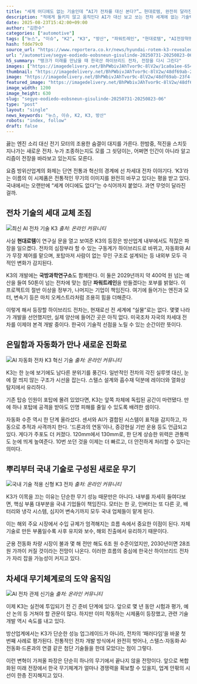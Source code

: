 ```yaml
---
title: "세계 어디에도 없는 기술인데 “AI가 전차를 대신 본다?”… 현대로템, 완전히 달라진 ‘K3’ 공개"
description: "적에게 들키지 않고 움직인다 AI가 대신 보고 쏘는 전차 세계에 없는 기술력으로 무장 ..."
date: 2025-08-23T15:42:00+09:00
author: "김한수"
categories: ["automotive"]
tags: ["뉴스", "이슈", "K2", "K3", "방산", "파워트레인", "현대로템", "AI전장혁명", "하이브리드국방투자"]
hash: fdde79c0
source_url: "https://www.reportera.co.kr/news/hyundai-rotem-k3-revealed/"
url: "/automotive/segye-eodiedo-eobsneun-gisulinde-20250731-20250823-06/"
h5_summary: "탱크가 미래를 만났을 때 한국산 하이브리드 전차, 전장을 다시 그린다"
images: ["https://imagedelivery.net/BhPWbivJAhTvor9c-8lV2w/1ca0a1ee-6544-43d3-c2e0-913c623b1100/public", "https://imagedelivery.net/BhPWbivJAhTvor9c-8lV2w/7ecc8c96-0112-4d71-3f23-7e8c6a615800/public", "https://imagedelivery.net/BhPWbivJAhTvor9c-8lV2w/f7ec9aba-ca68-4fa1-2227-e6829222fc00/public", "https://imagedelivery.net/BhPWbivJAhTvor9c-8lV2w/48df69ab-23f4-4b33-adfc-e2dc00cefc00/public", "https://imagedelivery.net/BhPWbivJAhTvor9c-8lV2w/ca990780-f558-4191-c543-1579c5848700/public"]
thumbnail: "https://imagedelivery.net/BhPWbivJAhTvor9c-8lV2w/48df69ab-23f4-4b33-adfc-e2dc00cefc00/public"
image: "https://imagedelivery.net/BhPWbivJAhTvor9c-8lV2w/48df69ab-23f4-4b33-adfc-e2dc00cefc00/public"
featured_image: "https://imagedelivery.net/BhPWbivJAhTvor9c-8lV2w/48df69ab-23f4-4b33-adfc-e2dc00cefc00/public"
image_width: 1200
image_height: 630
slug: "segye-eodiedo-eobsneun-gisulinde-20250731-20250823-06"
type: "post"
layout: "single"
news_keywords: "뉴스, 이슈, K2, K3, 방산"
robots: "index, follow"
draft: false
---
```


끓는 엔진 소리 대신 전기 모터의 조용한 숨결이 대지를 가른다. 한밤중, 적진을 스치듯 지나가는 새로운 전차. 누가 조종하는지도 모를 그 쇳덩이는, 어쩌면 인간이 아니라 알고리즘이 전장을 바라보고 있는지도 모른다.

요즘 방위산업계의 화제는 단연 전통과 혁신의 경계에 선 차세대 전차 이야기다. ‘K3’라는 이름의 이 시제품은 전통적인 무기의 이미지를 완전히 바꾸고 있다는 평을 받고 있다. 국내에서는 오랜만에 “세계 어디에도 없다”는 수식어까지 붙었다. 과연 무엇이 달라진 걸까.

## 전차 기술의 세대 교체 조짐

![최신 AI 전차 기술 K3](https://imagedelivery.net/BhPWbivJAhTvor9c-8lV2w/f7ec9aba-ca68-4fa1-2227-e6829222fc00/public)
*출처: 온라인 커뮤니티*


사실 **현대로템**이 연구실 문을 열고 보여준 K3의 등장은 방산업계 내부에서도 적잖은 파장을 일으켰다. 전차의 심장부라 할 수 있는 구동계가 하이브리드로 바뀌고, 자동화와 AI가 무장 제어를 맡으며, 포탑마저 사람이 없는 무인 구조로 설계되는 등 내외부 모두 극적인 변화가 감지된다.

K3의 개발에는 **국방과학연구소**도 함께한다. 이 둘은 2029년까지 약 400억 원 넘는 예산을 들여 50톤이 넘는 전차에 맞는 첨단 **파워트레인**을 만들겠다는 포부를 밝혔다. 이 프로젝트의 절반 이상을 정부가, 나머지는 기업이 책임진다. 여기에 들어가는 엔진과 모터, 변속기 등은 마치 오케스트라처럼 조용히 힘을 더해준다.

이렇게 해서 등장할 하이브리드 전차는, 현재로선 전 세계에 “실물”로는 없다. 몇몇 나라가 개발을 선언했지만, 실제 양산에 들어간 곳은 아직 없다. 미국조차 자국의 차세대 전차를 이제야 본격 개발 중이다. 한국이 기술적 선점을 노릴 수 있는 순간이란 뜻이다.

## 은밀함과 자동화가 만나 새로운 진화로

![AI 자동화 전차 K3 혁신 기술](https://imagedelivery.net/BhPWbivJAhTvor9c-8lV2w/7ecc8c96-0112-4d71-3f23-7e8c6a615800/public)
*출처: 온라인 커뮤니티*


K3는 한 눈에 보기에도 남다른 분위기를 풍긴다. 일반적인 전차의 각진 실루엣 대신, 눈에 잘 띄지 않는 구조가 시선을 잡는다. 스텔스 설계와 흡수재 덕분에 레이더와 열화상 탐지에서 유리하다.

기존 탑승 인원이 포탑에 몰려 있었다면, K3는 앞쪽 차체에 독립된 공간이 마련됐다. 만에 하나 포탑에 공격을 받아도 인명 피해를 줄일 수 있도록 배려한 셈이다.

자동화 수준 역시 한 단계 올라섰다. 센서와 AI가 결합된 시스템이 표적을 감지하고, 자동으로 추적과 사격까지 한다. '드론과의 연동'이나, 증강현실 기반 운용 등도 언급되고 있다. 게다가 주포도 더 커졌다. 120mm에서 130mm로, 한 단계 상승한 위력은 관통력도 눈에 띄게 높여준다. 10번 쏘던 것을 이제는 더 빠르고, 더 안전하게 처리할 수 있다는 의미다.

## 뿌리부터 국내 기술로 구성된 새로운 무기

![국내 기술 적용 신형 K3 전차](https://imagedelivery.net/BhPWbivJAhTvor9c-8lV2w/1ca0a1ee-6544-43d3-c2e0-913c623b1100/public)
*출처: 온라인 커뮤니티*


K3가 이목을 끄는 이유는 단순한 무기 성능 때문만은 아니다. 내부를 자세히 들여다보면, 핵심 부품 대부분을 국내 기업들이 책임진다. 모터는 한 곳, 인버터는 또 다른 곳, 배터리와 냉각 시스템, 심지어 변속기까지 모두 국내 업체들이 맡게 된다.

이는 해외 주요 시장에서 수입 규제가 엄격해지는 흐름 속에서 중요한 이점이 된다. 자체 기술로 만든 부품일수록 사후 유지와 보수, 해외 진출에서 유리하기 때문이다.

군용 전동화 차량 시장이 불과 몇 해 전만 해도 6조 원 수준이었지만, 2030년이면 28조 원 가까이 커질 것이라는 전망이 나온다. 이러한 흐름의 중심에 한국산 하이브리드 전차가 자리 잡을 가능성이 커지고 있다.

## 차세대 무기체계로의 도약 움직임

![AI 전차 관제 신기술](https://imagedelivery.net/BhPWbivJAhTvor9c-8lV2w/ca990780-f558-4191-c543-1579c5848700/public)
*출처: 온라인 커뮤니티*


이제 K3는 실전에 투입되기 전 긴 준비 단계에 있다. 앞으로 몇 년 동안 시험과 평가, 예산 논의 등 거쳐야 할 관문이 많다. 하지만 이미 작동하는 시제품이 등장했고, 관련 기술 개발 역시 속도를 내고 있다.

방산업계에서는 K3가 단순한 성능 업그레이드가 아니라, 전차의 ‘패러다임’을 바꿀 첫 번째 사례로 평가된다. 전통적인 전차 개발 방식에서 완전히 벗어나, 스텔스·자동화·AI·전동화·드론과의 연결 같은 첨단 기술들을 한데 모았다는 점이 그렇다.

이런 변혁이 가져올 파장은 단순히 하나의 무기에서 끝나지 않을 전망이다. 앞으로 복합화된 미래 전장에서 한국 무기체계가 얼마나 경쟁력을 확보할 수 있을지, 업계 안팎의 시선이 한층 진지해지고 있다.
